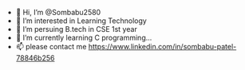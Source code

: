 - 👋 Hi, I’m @Sombabu2580
- 👀 I’m interested in Learning Technology
- 🌱 I’m persuing B.tech in CSE 1st year
- 💞️ I’m currently learning C programming...
- 📫 please contact me https://www.linkedin.com/in/sombabu-patel-78846b256

<!---
Sombabu2580/Sombabu2580 is a ✨ special ✨ repository because its `README.md` (this file) appears on your GitHub profile.
You can click the Preview link to take a look at your changes.
--->
